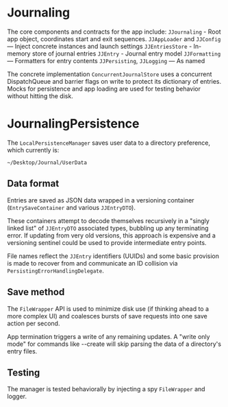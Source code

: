 # Journaling

The core components and contracts for the app include:
`JJournaling` - Root app object, coordinates start and exit sequences.
`JJAppLoader` and `JJConfig` — Inject concrete instances and launch settings
`JJEntriesStore` - In-memory store of journal entries
`JJEntry` - Journal entry model
`JJFormatting` — Formatters for entry contents
`JJPersisting`, `JJLogging` — As named

The concrete implementation `ConcurrentJournalStore` uses a concurrent DispatchQueue and barrier flags on write to protect its dictionary of entries. Mocks for persistence and app loading are used for testing behavior without hitting the disk.


# JournalingPersistence

The `LocalPersistenceManager` saves user data to a directory preference, which currently is:
```
~/Desktop/Journal/UserData 
```

## Data format

Entries are saved as JSON data wrapped in a versioning container (`EntrySaveContainer` and various `JJEntryDTO`). 

These containers attempt to decode themselves recursively in a "singly linked list" of `JJEntryDTO` associated types, bubbling up any terminating error. If updating from very old versions, this approach is expensive and a versioning sentinel could be used to provide intermediate entry points. 

File names reflect the `JJEntry` identifiers (UUIDs) and some basic provision is made to recover from and communicate an ID collision via `PersistingErrorHandlingDelegate`.


## Save method

The `FileWrapper` API is used to minimize disk use (if thinking ahead to a more complex UI) and coalesces bursts of save requests into one save action per second. 

App termination triggers a write of any remaining updates. A "write only mode" for commands like --create will skip parsing the data of a directory's entry files. 


## Testing

The manager is tested behaviorally by injecting a spy `FileWrapper` and logger.
